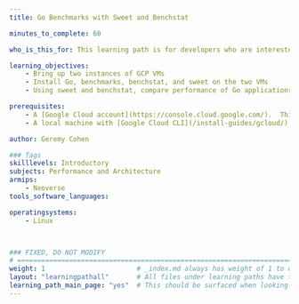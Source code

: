 ```yaml
---
title: Go Benchmarks with Sweet and Benchstat

minutes_to_complete: 60

who_is_this_for: This learning path is for developers who are interested in measuring the performance of Go-based applications on their servers.

learning_objectives: 
    - Bring up two instances of GCP VMs 
    - Install Go, benchmarks, benchstat, and sweet on the two VMs  
    - Using sweet and benchstat, compare performance of Go applications on the two VMs

prerequisites:
    - A [Google Cloud account](https://console.cloud.google.com/).  This learning path can be run on-prem or on any cloud provider, but specifically documents the process on GCP's Google Axion platform.
    - A local machine with [Google Cloud CLI](/install-guides/gcloud/) installed.

author: Geremy Cohen

### Tags
skilllevels: Introductory
subjects: Performance and Architecture
armips:
    - Neoverse
tools_software_languages:

operatingsystems:
    - Linux



### FIXED, DO NOT MODIFY
# ================================================================================
weight: 1                       # _index.md always has weight of 1 to order correctly
layout: "learningpathall"       # All files under learning paths have this same wrapper
learning_path_main_page: "yes"  # This should be surfaced when looking for related content. Only set for _index.md of learning path content.
---
```

